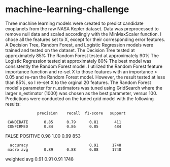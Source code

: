 # machine-learning-challenge
Three machine learning models were created to predict candidate exoplanets from the raw NASA Kepler dataset.
Data was preprocessed to remove null data and scaled accordingly with the MinMaxScaler function.
I chose all the features set to X, except for their corresponding error features.
A Decision Tree, Random Forest, and Logistic Regression models were trained and tested on the dataset.
The Decision Tree tested at approximately 85%
The Random Forest tested at approximately 90%
The Logistic Regression tested at approximately 80%
The best model was consistently the Random Forest model.
I utilized the Random Forest feature importance function and re-set X to those features with an importance > 0.05 and re-ran the Random Forest model. However, the result tested at less than 85%, so I re-set X to the orginal 20 features.
The Random Forest model's parameter for n_estimators was tuned using GridSearch where the larger n_estimator (1000) was chosen as the best parameter, versus 100.
Predictions were conducted on the tuned grid model with the following results:
 
 
                  precision    recall  f1-score   support

     CANDIDATE       0.85      0.79      0.81       411
     CONFIRMED       0.84      0.86      0.85       484

FALSE POSITIVE       0.98      1.00      0.99       853

      accuracy                           0.91      1748
     macro avg       0.89      0.88      0.88      1748
 
 weighted avg       0.91      0.91      0.91      1748
